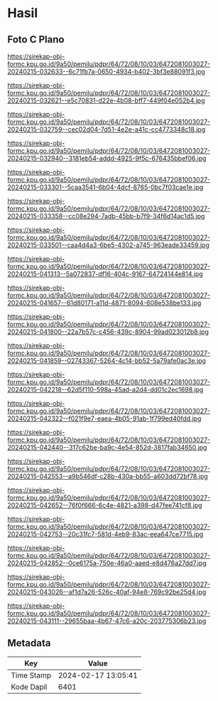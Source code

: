 # Hasil

## Foto C Plano

https://sirekap-obj-formc.kpu.go.id/9a50/pemilu/pdpr/64/72/08/10/03/6472081003027-20240215-032633--6c71fb7a-0650-4934-b402-3bf3e88091f3.jpg

https://sirekap-obj-formc.kpu.go.id/9a50/pemilu/pdpr/64/72/08/10/03/6472081003027-20240215-032621--e5c70831-d22e-4b08-bff7-449f04e052b4.jpg

https://sirekap-obj-formc.kpu.go.id/9a50/pemilu/pdpr/64/72/08/10/03/6472081003027-20240215-032759--cec02d04-7d51-4e2e-a41c-cc4773348c18.jpg

https://sirekap-obj-formc.kpu.go.id/9a50/pemilu/pdpr/64/72/08/10/03/6472081003027-20240215-032940--3181eb54-addd-4925-9f5c-676435bbef06.jpg

https://sirekap-obj-formc.kpu.go.id/9a50/pemilu/pdpr/64/72/08/10/03/6472081003027-20240215-033301--5caa3541-6b04-4dcf-8765-0bc7f03cae1e.jpg

https://sirekap-obj-formc.kpu.go.id/9a50/pemilu/pdpr/64/72/08/10/03/6472081003027-20240215-033358--cc08e294-7adb-45bb-b7f9-34f6d14ac1d5.jpg

https://sirekap-obj-formc.kpu.go.id/9a50/pemilu/pdpr/64/72/08/10/03/6472081003027-20240215-033501--caa4d4a3-6be5-4302-a745-963eade33459.jpg

https://sirekap-obj-formc.kpu.go.id/9a50/pemilu/pdpr/64/72/08/10/03/6472081003027-20240215-041313--5a072837-df16-404c-9167-64724144e814.jpg

https://sirekap-obj-formc.kpu.go.id/9a50/pemilu/pdpr/64/72/08/10/03/6472081003027-20240215-041657--61d80171-a11d-4871-8094-608e538be133.jpg

https://sirekap-obj-formc.kpu.go.id/9a50/pemilu/pdpr/64/72/08/10/03/6472081003027-20240215-041800--22a7b57c-c456-439c-8904-99ad023012b8.jpg

https://sirekap-obj-formc.kpu.go.id/9a50/pemilu/pdpr/64/72/08/10/03/6472081003027-20240215-041859--02743367-5264-4c14-bb52-5a79afe0ac3e.jpg

https://sirekap-obj-formc.kpu.go.id/9a50/pemilu/pdpr/64/72/08/10/03/6472081003027-20240215-042218--62d5f110-598a-45ad-a2d4-dd01c2ec1698.jpg

https://sirekap-obj-formc.kpu.go.id/9a50/pemilu/pdpr/64/72/08/10/03/6472081003027-20240215-042322--f021f9e7-eaea-4b05-91ab-1f799ed40fdd.jpg

https://sirekap-obj-formc.kpu.go.id/9a50/pemilu/pdpr/64/72/08/10/03/6472081003027-20240215-042440--317c62be-ba9c-4e54-852d-3817fab34650.jpg

https://sirekap-obj-formc.kpu.go.id/9a50/pemilu/pdpr/64/72/08/10/03/6472081003027-20240215-042553--a9b546df-c28b-430a-bb55-a603dd72bf78.jpg

https://sirekap-obj-formc.kpu.go.id/9a50/pemilu/pdpr/64/72/08/10/03/6472081003027-20240215-042652--76f0f666-6c4e-4821-a398-d47fee741cf8.jpg

https://sirekap-obj-formc.kpu.go.id/9a50/pemilu/pdpr/64/72/08/10/03/6472081003027-20240215-042753--20c31fc7-581d-4eb9-83ac-eea647ce7715.jpg

https://sirekap-obj-formc.kpu.go.id/9a50/pemilu/pdpr/64/72/08/10/03/6472081003027-20240215-042852--0ce6175a-750e-46a0-aaed-e8d476a27dd7.jpg

https://sirekap-obj-formc.kpu.go.id/9a50/pemilu/pdpr/64/72/08/10/03/6472081003027-20240215-043026--af1d7a26-526c-40af-94e8-769c92be25d4.jpg

https://sirekap-obj-formc.kpu.go.id/9a50/pemilu/pdpr/64/72/08/10/03/6472081003027-20240215-043111--29655baa-4b67-47c6-a20c-203775306b23.jpg


## Metadata

| Key        | Value               |
| ---------- | ------------------- |
| Time Stamp | 2024-02-17 13:05:41 |
| Kode Dapil | 6401                |




